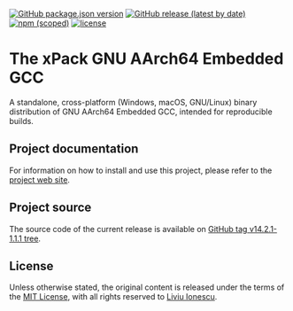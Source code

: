 [![GitHub package.json version](https://img.shields.io/github/package-json/v/xpack-dev-tools/aarch64-none-elf-gcc-xpack)](https://github.com/xpack-dev-tools/aarch64-none-elf-gcc-xpack/blob/xpack/package.json)
[![GitHub release (latest by date)](https://img.shields.io/github/v/release/xpack-dev-tools/aarch64-none-elf-gcc-xpack)](https://github.com/xpack-dev-tools/aarch64-none-elf-gcc-xpack/releases)
[![npm (scoped)](https://img.shields.io/npm/v/@xpack-dev-tools/aarch64-none-elf-gcc?color=blue)](https://www.npmjs.com/package/@xpack-dev-tools/aarch64-none-elf-gcc/)
[![license](https://img.shields.io/github/license/xpack-dev-tools/aarch64-none-elf-gcc-xpack)](https://github.com/xpack-dev-tools/aarch64-none-elf-gcc-xpack/blob/xpack/LICENSE)

# The xPack GNU AArch64 Embedded GCC

A standalone, cross-platform (Windows, macOS, GNU/Linux) binary
distribution of GNU AArch64 Embedded GCC,
intended for reproducible builds.

## Project documentation

For information on how to install and use this project, please refer to the
[project web site](https://xpack-dev-tools.github.io/aarch64-none-elf-gcc-xpack/).

## Project source

The source code of the current release is available on
[GitHub tag v14.2.1-1.1.1 tree](https://github.com/xpack-dev-tools/aarch64-none-elf-gcc-xpack/tree/v14.2.1-1.1.1).

## License

Unless otherwise stated, the original content is released under the terms of the
[MIT License](https://opensource.org/licenses/mit/),
with all rights reserved to
[Liviu Ionescu](https://github.com/ilg-ul).
